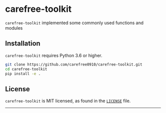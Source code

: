 # carefree-toolkit

`carefree-toolkit` implemented some commonly used functions and modules


## Installation

`carefree-toolkit` requires Python 3.6 or higher.

```bash
git clone https://github.com/carefree0910/carefree-toolkit.git
cd carefree-toolkit
pip install -e .
```


## License

`carefree-toolkit` is MIT licensed, as found in the [`LICENSE`](about/license.md) file.

---
